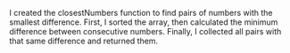 I created the closestNumbers function to find pairs of numbers with the smallest difference. First, I sorted the array, then calculated the minimum difference between consecutive numbers. Finally, I collected all pairs with that same difference and returned them.